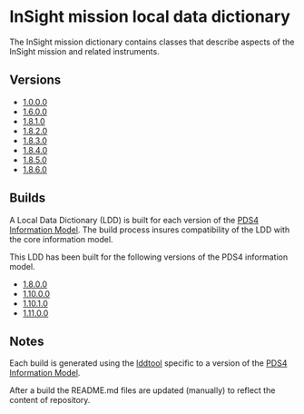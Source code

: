 # InSight mission local data dictionary

The InSight mission dictionary contains classes that describe aspects of the InSight mission and related instruments.

## Versions

- [1.0.0.0](src/1.0.0.0)
- [1.6.0.0](src/1.6.0.0)
- [1.8.1.0](src/1.8.1.0)
- [1.8.2.0](src/1.8.2.0)
- [1.8.3.0](src/1.8.3.0)
- [1.8.4.0](src/1.8.4.0)
- [1.8.5.0](src/1.8.5.0)
- [1.8.6.0](src/1.8.6.0)

## Builds

A Local Data Dictionary (LDD) is built for each version of the [PDS4 Information Model](https://pds.nasa.gov/pds4/doc/im/).
The build process insures compatibility of the LDD with the core information model.

This LDD has been built for the following versions of the PDS4 information model.

- [1.8.0.0](build/1.8.0.0)
- [1.10.0.0](build/1.10.0.0)
- [1.10.1.0](build/1.10.1.0)
- [1.11.0.0](build/1.11.0.0)
	
## Notes

Each build is generated using the [lddtool](https://pds.nasa.gov/pds4/software/ldd/) specific to a version of the [PDS4 Information Model](https://pds.nasa.gov/pds4/doc/im/).

After a build the README.md files are updated (manually) to reflect the content of repository.

